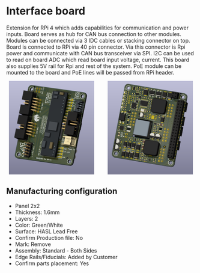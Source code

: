 # Interface board
Extension for RPi 4 which adds capabilities for communication and power inputs. Board serves as hub for CAN bus connection to other modules. Modules can be connected via 3 IDC cables or stacking connector on top. Board is connected to RPi via 40 pin connector. Via this connector is Rpi power and communicate with CAN bus transceiver via SPI. I2C can be used to read on board ADC which read board input voltage, current. This board also supplies 5V rail for Rpi and rest of the system. PoE module can be mounted to the board and PoE lines will be passed from RPi header.

<p align="center">
  <img alt="3D Top Angled" src="images/angled_top.png" width="45%">
&nbsp; &nbsp; &nbsp; &nbsp;
  <img alt="3D Bottom Angled" src="images/angled_bottom.png" width="45%">
</p>

## Manufacturing configuration
- Panel 2x2
- Thickness: 1.6mm
- Layers: 2
- Color: Green/White
- Surface: HASL Lead Free
- Confirm Production file: No
- Mark: Remove
- Assembly: Standard - Both Sides
- Edge Rails/Fiducials: Added by Customer
- Confirm parts placement: Yes
